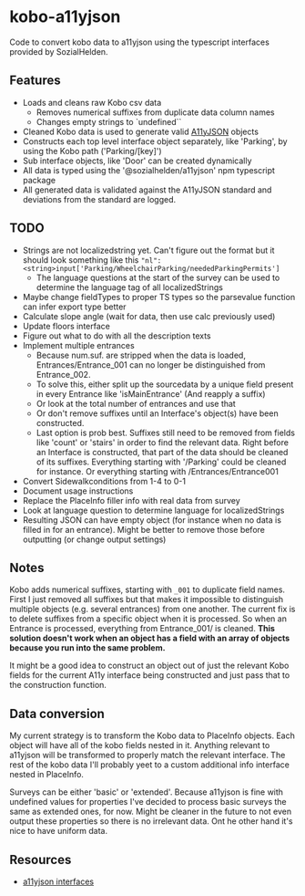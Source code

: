 # kobo-a11yjson
Code to convert kobo data to a11yjson using the typescript interfaces provided by SozialHelden.

## Features
- Loads and cleans raw Kobo csv data
  + Removes numerical suffixes from duplicate data column names
  + Changes empty strings to `undefined``
- Cleaned Kobo data is used to generate valid [A11yJSON](https://github.com/sozialhelden/a11yjson) objects
- Constructs each top level interface object separately, like 'Parking', by using the Kobo path ('Parking/[key]')
- Sub interface objects, like 'Door' can be created dynamically
- All data is typed using the '@sozialhelden/a11yjson' npm typescript package
- All generated data is validated against the A11yJSON standard and deviations from the standard are logged.

## TODO
- Strings are not localizedstring yet. Can't figure out the format but it should look something like this `"nl": <string>input['Parking/WheelchairParking/neededParkingPermits']`
  + The language questions at the start of the survey can be used to determine the language tag of all localizedStrings
- Maybe change fieldTypes to proper TS types so the parsevalue function can infer export type better
- Calculate slope angle (wait for data, then use calc previously used)
- Update floors interface
- Figure out what to do with all the description texts
- Implement multiple entrances
  + Because num.suf. are stripped when the data is loaded, Entrances/Entrance_001 can no longer be distinguished from Entrance_002.
  + To solve this, either split up the sourcedata by a unique field present in every Entrance like 'isMainEntrance' (And reapply a suffix)
  + Or look at the total number of entrances and use that
  + Or don't remove suffixes until an Interface's object(s) have been constructed.
  + Last option is prob best. Suffixes still need to be removed from fields like 'count' or 'stairs' in order to find the relevant data. Right before an Interface is constructed, that part of the data should be cleaned of its suffixes. Everything starting with '/Parking' could be cleaned for instance. Or everything starting with /Entrances/Entrance001
- Convert Sidewalkconditions from 1-4 to 0-1
- Document usage instructions
- Replace the PlaceInfo filler info with real data from survey
- Look at language question to determine language for localizedStrings
- Resulting JSON can have empty object (for instance when no data is filled in for an entrance). Might be better to remove those before outputting (or change output settings)

## Notes
Kobo adds numerical suffixes, starting with `_001` to duplicate field names. First I just removed all suffixes but that makes it impossible to distinguish multiple objects (e.g. several entrances) from one another. The current fix is to delete suffixes from a specific object when it is processed. So when an Entrance is processed, everything from Entrance_001/ is cleaned.
**This solution doesn't work when an object has a field with an array of objects because you run into the same problem.**

It might be a good idea to construct an object out of just the relevant Kobo fields for the current A11y interface being constructed and just pass that to the construction function.

## Data conversion
My current strategy is to transform the Kobo data to PlaceInfo objects. Each object will have all of the kobo fields nested in it. Anything relevant to a11yjson will be transformed to properly match the relevant interface. The rest of the kobo data I'll probably yeet to a custom additional info interface nested in PlaceInfo.

Surveys can be either 'basic' or 'extended'. Because a11yjson is fine with undefined values for properties I've decided to process basic surveys the same as extended ones, for now. Might be cleaner in the future to not even output these properties so there is no irrelevant data. Ont he other hand it's nice to have uniform data.

## Resources
- [a11yjson interfaces](https://github.com/sozialhelden/a11yjson/blob/main/docs/3-interfaces.md)